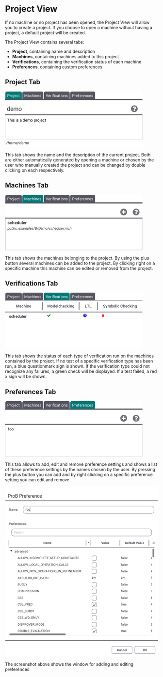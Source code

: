 # Project View

If no machine or no project has been opened, the Project View will allow you to create a project. If you choose to open a machine without having a project, a default project will be created.

The Project View contains several tabs:
* __Project__, containing name and description
* __Machines__, containing machines added to this project
* __Verifications__, containing the verification status of each machine
* __Preferences__, containing custom preferences
<!---* __Run Configurations__, containing machines paired with preferences (each pair has its own entry)-->

## <a name="Project"></a> Project Tab

![Project Tab](../screenshots/Project/Project%20Tab.png)

This tab shows the name and the description of the current project. Both are either automatically generated by opening a machine or chosen by the user who manually created the project and can be changed by double clicking on each respectively.

## <a name="Machines"></a> Machines Tab

![Machines Tab](../screenshots/Project/Machines%20Tab.png)

This tab shows the machines belonging to the project. By using the plus button several machines can be added to the project. By clicking right on a specific machine this machine can be edited or removed from the project.

## <a name="Verifications"></a> Verifications Tab

![Verifications Tab](../screenshots/Project/Verifications%20Tab.png)

This tab shows the status of each type of verification run on the machines contained by the project. If no test of a specific verification type has been run, a blue questionmark sign is shown. If the verification type could not recognize any failures, a green check will be displayed. If a test failed, a red x sign will be shown.

## <a name="Preferences"></a> Preferences Tab

![Preferences Tab](../screenshots/Project/Preferences%20Tab.png)

This tab allows to add, edit and remove preference settings and shows a list of these preference settings by the names chosen by the user. By pressing the plus button you can add and by right clicking on a specific preference setting you can edit and remove.

![Add Preference](../screenshots/Project/Add%20Preference.png)

The screenshot above shows the window for adding and editing preferences.
